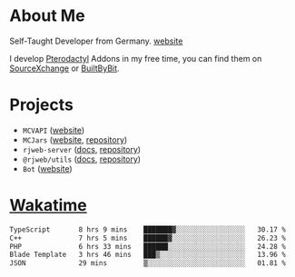 # About Me

Self-Taught Developer from Germany. [website](https://rjansen.dev)

I develop [Pterodactyl](https://pterodactyl.io) Addons in my free time, you can find
them on [SourceXchange](https://www.sourcexchange.net/teams/356/profile) or [BuiltByBit](https://builtbybit.com/search/3078009).

# Projects

- `MCVAPI` ([website](https://versions.mcjars.app))
- `MCJars` ([website](https://mcjars.app), [repository](https://github.com/0x7d8/mcjar))
- `rjweb-server` ([docs](https://server.rjweb.dev), [repository](https://github.com/0x7d8/NPM_WEB-SERVER))
- `@rjweb/utils` ([docs](https://utils.rjweb.dev), [repository](https://github.com/0x7d8/rjweb-utils))
- `Bot` ([website](https://bot.rjns.dev))

# [Wakatime](https://wakatime.com/@0x7d8)

<!--START_SECTION:waka-->

```txt
TypeScript       8 hrs 9 mins    ███████▓░░░░░░░░░░░░░░░░░   30.17 %
C++              7 hrs 5 mins    ██████▓░░░░░░░░░░░░░░░░░░   26.23 %
PHP              6 hrs 33 mins   ██████░░░░░░░░░░░░░░░░░░░   24.28 %
Blade Template   3 hrs 46 mins   ███▒░░░░░░░░░░░░░░░░░░░░░   13.96 %
JSON             29 mins         ▒░░░░░░░░░░░░░░░░░░░░░░░░   01.81 %
```

<!--END_SECTION:waka-->
